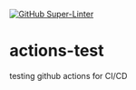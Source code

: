 [![GitHub Super-Linter](https://github.com/oasdflkjo/actions-test/workflows/Lint%20Code%20Base/badge.svg)](https://github.com/marketplace/actions/super-linter)

# actions-test
testing github actions for CI/CD
